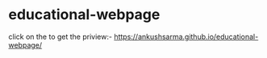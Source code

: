# educational-webpage

click on the to get the priview:- https://ankushsarma.github.io/educational-webpage/
